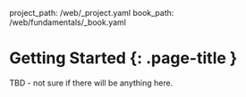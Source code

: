 project_path: /web/_project.yaml
book_path: /web/fundamentals/_book.yaml

# Getting Started {: .page-title }

TBD - not sure if there will be anything here.
